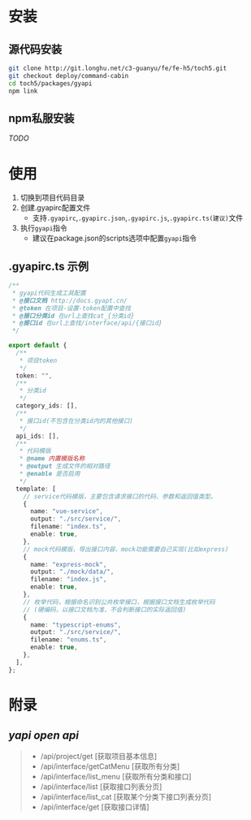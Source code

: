 # 安装

## 源代码安装

```sh
git clone http://git.longhu.net/c3-guanyu/fe/fe-h5/toch5.git
git checkout deploy/command-cabin
cd toch5/packages/gyapi
npm link
```

## npm私服安装

*TODO*

# 使用



1. 切换到项目代码目录
2. 创建.gyapirc配置文件
    - 支持`.gyapirc`,`.gyapirc.json`,`.gyapirc.js`,`.gyapirc.ts(建议)`文件
3. 执行`gyapi`指令
   - 建议在package.json的scripts选项中配置`gyapi`指令
   
   

## .gyapirc.ts 示例

```typescript
/**
 * gyapi代码生成工具配置
 * @接口文档 http://docs.gyapt.cn/
 * @token 在项目-设置-token配置中查找
 * @接口分类id 在url上查找cat_{分类id}
 * @接口id 在url上查找/interface/api/{接口id}
 */

export default {
  /**
   * 项目token
   */
  token: "",
  /**
   * 分类id
   */
  category_ids: [],
  /**
   * 接口id(不包含在分类id内的其他接口)
   */
  api_ids: [],
  /**
   * 代码模版
   * @name 内置模版名称
   * @output 生成文件的相对路径
   * @enable 是否启用
   */
  template: [
    // service代码模版，主要包含请求接口的代码、参数和返回值类型。
    {
      name: "vue-service",
      output: "./src/service/",
      filename: "index.ts",
      enable: true,
    },
    // mock代码模版，导出接口内容，mock功能需要自己实现(比如express)
    {
      name: "express-mock",
      output: "./mock/data/",
      filename: "index.js",
      enable: true,
    },
    // 枚举代码，根据命名识别公共枚举接口，根据接口文档生成枚举代码
    // (硬编码，以接口文档为准，不会判断接口的实际返回值)
    {
      name: "typescript-enums",
      output: "./src/service/",
      filename: "enums.ts",
      enable: true,
    },
  ],
};

```






# 附录

## *yapi open api*

>- /api/project/get [获取项目基本信息]
>- /api/interface/getCatMenu [获取所有分类]
>- /api/interface/list_menu [获取所有分类和接口]
>- /api/interface/list [获取接口列表分页]
>- /api/interface/list_cat [获取某个分类下接口列表分页]
>- /api/interface/get [获取接口详情]
